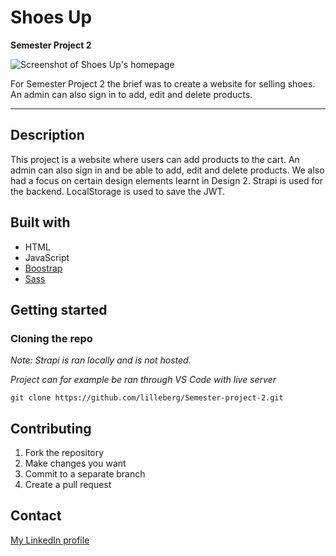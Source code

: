 # Shoes Up
**Semester Project 2**

![Screenshot of Shoes Up's homepage](https://i.postimg.cc/QtGLPjZr/shoes-up.png)

For Semester Project 2 the brief was to create a website for selling shoes. An admin can also sign in to add, edit and delete products.
***

## Description

This project is a website where users can add products to the cart. An admin can also sign in and be able to add, edit and delete products. We also had a focus on certain design elements learnt in Design 2. 
Strapi is used for the backend. LocalStorage is used to save the JWT.

## Built with

  - HTML
  - JavaScript
  - [Boostrap](https://getbootstrap.com/)
  - [Sass](https://sass-lang.com/)

## Getting started

### Cloning the repo

*Note: Strapi is ran locally and is not hosted.*

*Project can for example be ran through VS Code with live server*

```
git clone https://github.com/lilleberg/Semester-project-2.git
```

## Contributing
  1. Fork the repository
  2. Make changes you want
  3. Commit to a separate branch
  4. Create a pull request

## Contact
[My LinkedIn profile](https://www.linkedin.com/in/maria-lilleberg/)
